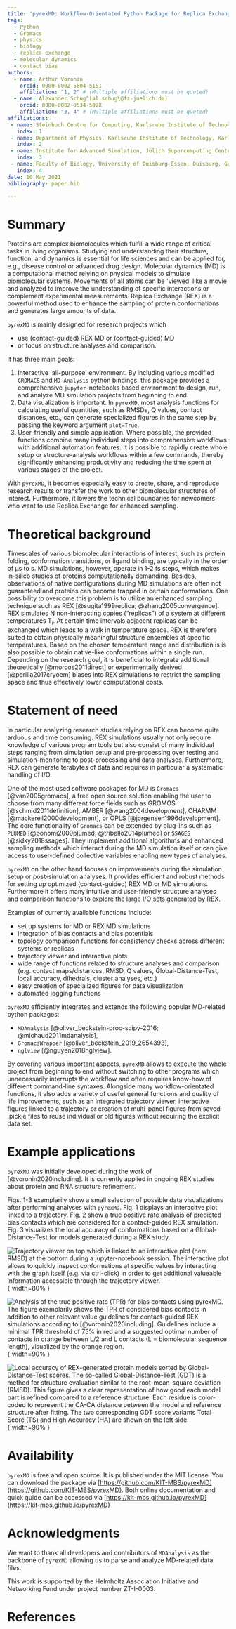 ```yaml
---
title: 'pyrexMD: Workflow-Orientated Python Package for Replica Exchange Molecular Dynamics'
tags:
  - Python
  - Gromacs
  - physics
  - biology
  - replica exchange
  - molecular dynamics
  - contact bias
authors:
  - name: Arthur Voronin
    orcid: 0000-0002-5804-5151
    affiliation: "1, 2" # (Multiple affiliations must be quoted)
  - name: Alexander Schug^[al.schug\@fz-juelich.de]
    orcid: 0000-0002-0534-502X
    affiliation: "3, 4" # (Multiple affiliations must be quoted)
affiliations:
 - name: Steinbuch Centre for Computing, Karlsruhe Institute of Technology, Eggenstein-Leopoldshafen, Germany
   index: 1
 - name: Department of Physics, Karlsruhe Institute of Technology, Karlsruhe, Germany
   index: 2
 - name: Institute for Advanced Simulation, Jülich Supercomputing Center, Jülich, Germany
   index: 3
 - name: Faculty of Biology, University of Duisburg-Essen, Duisburg, Germany
   index: 4
date: 10 May 2021
bibliography: paper.bib

---
```


# Summary

Proteins are complex biomolecules which fulfill a wide range of critical tasks
in living organisms. Studying and understanding their structure, function, and
dynamics is essential for life sciences and can be applied for, e.g., disease
control or advanced drug design. Molecular dynamics (MD) is a computational
method relying on physical models to simulate biomolecular systems. Movements of
all atoms can be 'viewed' like a movie and analyzed to improve the understanding
of specific interactions or complement experimental measurements. Replica
Exchange (REX) is a powerful method used to enhance the sampling of protein
conformations and generates large amounts of data.

`pyrexMD` is mainly designed for research projects which

- use (contact-guided) REX MD or (contact-guided) MD
- or focus on structure analyses and comparison.

It has three main goals:

1. Interactive 'all-purpose' environment. By including various modified
`GROMACS` and `MD-Analysis` python bindings, this package provides a
comprehensive `jupyter`-notebooks based environment to design, run, and analyze
MD simulation projects from beginning to end.
2. Data visualization is important. In `pyrexMD`, most analysis functions for
calculating useful quantities, such as RMSDs, Q values, contact distances, etc.,
can generate specialized figures in the same step by passing the keyword
argument ``plot=True``.
3. User-friendly and simple application. Where possible, the provided functions
combine many individual steps into comprehensive workflows with additional
automation features. It is possible to rapidly create whole setup or
structure-analysis workflows within a few commands, thereby significantly
enhancing productivity and reducing the time spent at various stages of the
project.

With `pyrexMD`, it becomes especially easy to create, share, and reproduce
research results or transfer the work to other biomolecular structures of
interest. Furthermore, it lowers the technical boundaries for newcomers who want
to use Replica Exchange for enhanced sampling.

# Theoretical background

Timescales of various biomolecular interactions of interest, such as protein
folding, conformation transitions, or ligand binding, are typically in the order
of µs to s. MD simulations, however, operate in 1-2 fs steps, which makes
in-silico studies of proteins computationally demanding. Besides, observations
of native configurations during MD simulations are often not guaranteed and
proteins can become trapped in certain conformations. One possibility to
overcome this problem is to utilize an enhanced sampling technique such as REX
[@sugita1999replica; @zhang2005convergence]. REX simulates N non-interacting
copies (“replicas”) of a system at different temperatures T$_i$. At certain time
intervals adjacent replicas can be exchanged which leads to a walk in
temperature space. REX is therefore suited to obtain physically meaningful
structure ensembles at specific temperatures. Based on the chosen temperature
range and distribution is is also possible to obtain native-like conformations
within a single run. Depending on the research goal, it is beneficial to
integrate additional theoretically [@morcos2011direct] or experimentally derived
[@perilla2017cryoem] biases into REX simulations to restrict the sampling space
and thus effectively lower computational costs.


# Statement of need

In particular analyzing research studies relying on REX can become quite arduous
and time consuming. REX simulations usually not only require knowledge of
various program tools but also consist of many individual steps ranging from
simulation setup and pre-processing over testing and simulation-monitoring to
post-processing and data analyses. Furthermore, REX can generate terabytes of
data and requires in particular a systematic handling of I/O.

One of the most used software packages for MD is `Gromacs` [@van2005gromacs],
a free open source solution enabling the user to choose from many different
force fields such as  GROMOS [@schmid2011definition], AMBER
[@wang2004development], CHARMM [@mackerell2000development], or OPLS
[@jorgensen1996development]. The core functionality of `Gromacs` can be extended
by plug-ins such as `PLUMED` [@bonomi2009plumed; @tribello2014plumed] or
`SSAGES` [@sidky2018ssages]. They implement additional algorithms and enhanced
sampling methods which interact during the MD simulation itself or can give
access to user-defined collective variables enabling new types of analyses.

`pyrexMD` on the other hand focuses on improvements during the simulation setup
or post-simulation analyses. It provides efficient and robust methods for
setting up optimized (contact-guided) REX MD or MD simulations. Furthermore it
offers many intuitive and user-friendly structure analyses and comparison
functions to explore the large I/O sets generated by REX.

Examples of currently available functions include:

- set up systems for MD or REX MD simulations
- integration of bias contacts and bias potentials
- topology comparison functions for consistency checks across different systems or replicas
- trajectory viewer and interactive plots
- wide range of functions related to structure analyses and comparison (e.g.
  contact maps/distances, RMSD, Q values, Global-Distance-Test, local accuracy,
  dihedrals, cluster analyses, etc.)
- easy creation of specialized figures for data visualization
- automated logging functions

`pyrexMD` efficiently integrates and extends the following popular MD-related
python packages:

- `MDAnalysis` [@oliver_beckstein-proc-scipy-2016; @michaud2011mdanalysis],
- `GromacsWrapper` [@oliver_beckstein_2019_2654393],
- `nglview` [@nguyen2018nglview].

By covering various important aspects, `pyrexMD` allows to execute the whole
project from beginning to end without switching to other programs which
unnecessarily interrupts the workflow and often requires know-how of different
command-line syntaxes. Alongside many workflow-orientated functions, it also
adds a variety of useful general functions and quality of life improvements,
such as an integrated trajectory viewer, interactive figures linked to a
trajectory or creation of multi-panel figures from saved .pickle files to reuse
individual or old figures without requiring the explicit data set.

# Example applications

`pyrexMD` was initially developed during the work of [@voronin2020including]. It
is currently applied in ongoing REX studies about protein and RNA structure
refinement.

Figs. 1-3 exemplarily show a small selection of possible data visualizations
after performing analyses with `pyrexMD`. Fig. 1 displays an interacitve plot
linked to a trajectory. Fig. 2 show a true positive rate analysis of predicted
bias contacts which are considered for a contact-guided REX simulation. Fig. 3
visualizes the local accuracy of conformations based on a Global-Distance-Test
for models generated during a REX study.

![Trajectory viewer on top which is linked to an interactive plot (here RMSD) at
the bottom during a `jupyter`-notebook session. The interactive plot allows to
quickly inspect conformations at specific values by interacting with the graph
itself (e.g. via ctrl-click) in order to get additional valueable information
accessible through the trajectory viewer.](figs/fig1.png){ width=80% }

![Analysis of the true positive rate (TPR) for bias contacts using `pyrexMD`.
The figure exemplarily shows the TPR of considered bias contacts in addition to
other relevant value guidelines for contact-guided REX simulations according to
[@voronin2020including]. Guidelines include a minimal TPR threshold of 75% in
red and a suggested optimal number of contacts in orange between L/2 and L
contacts (L = biomolecular sequence length), visualized by the orange
region.](figs/fig2.png){ width=90% }

![Local accuracy of REX-generated protein models sorted by Global-Distance-Test
scores. The so-called Global-Distance-Test (GDT) is a method for structure
evaluation similar to the root-mean-square deviation (RMSD). This figure gives a
clear representation of how good each model part is refined compared to a
reference structure. Each residue is color-coded to represent the CA-CA distance
between the model and reference structure after fitting. The two corresponding
GDT score variants Total Score (TS) and High Accuracy (HA) are shown on the left
side.](figs/fig3.png){ width=90% }

# Availability

`pyrexMD` is free and open source. It is published under the MIT license. You
can download the package via
[https://github.com/KIT-MBS/pyrexMD](https://github.com/KIT-MBS/pyrexMD). Both
online documentation and quick guide can be accessed via
[https://kit-mbs.github.io/pyrexMD](https://kit-mbs.github.io/pyrexMD)


# Acknowledgments

We want to thank all developers and contributors of `MDAnalysis` as the
backbone of `pyrexMD` allowing us to parse and analyze MD-related data files.

This work is supported by the Helmholtz Association Initiative and Networking
Fund under project number ZT-I-0003.

# References
